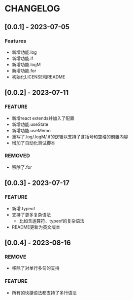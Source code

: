 # CHANGELOG
## [0.0.1] - 2023-07-05
### Features
* 新增功能.log
* 新增功能.if
* 新增功能.logM
* 新增功能.for
* 初始化LICENSE和README

## [0.0.2] - 2023-07-11
### FEATURE
* 新增react extends并加入了配置
* 新增功能.useState
* 新增功能.useMemo
* 重写了.log/.logM/.if的逻辑以支持了含括号和空格的前置内容
* 增加了自动化测试脚本
### REMOVED
* 移除了.for

## [0.0.3] - 2023-07-17

### FEATURE
* 新增.typeof
* 支持了更多复杂语法
  * 比如含运算符、typeof的复杂语法
* README更新为英文版本

## [0.0.4] - 2023-08-16

### REMOVE
* 移除了对单行多句的支持

### FEATURE
* 所有的快捷语法都支持了多行语法